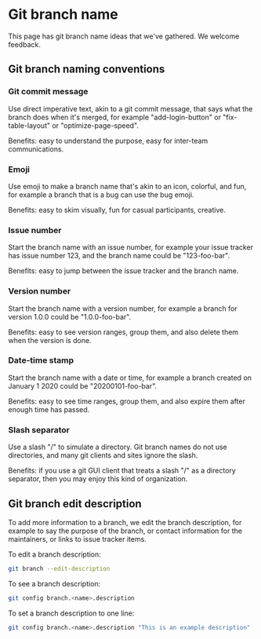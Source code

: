 # Git branch name

This page has git branch name ideas that we've gathered. We welcome feedback.

## Git branch naming conventions


### Git commit message

Use direct imperative text, akin to a git commit message, that says what the branch does when it's merged, for example "add-login-button" or "fix-table-layout" or "optimize-page-speed". 

Benefits: easy to understand the purpose, easy for inter-team communications.


### Emoji

Use emoji to make a branch name that's akin to an icon, colorful, and fun, for example a branch that is a bug can use the bug emoji.

Benefits: easy to skim visually, fun for casual participants, creative.


### Issue number

Start the branch name with an issue number, for example your issue tracker has issue number 123, and the branch name could be "123-foo-bar".

Benefits: easy to jump between the issue tracker and the branch name.


### Version number

Start the branch name with a version number, for example a branch for version 1.0.0 could be "1.0.0-foo-bar".

Benefits: easy to see version ranges, group them, and also delete them when the version is done.


### Date-time stamp

Start the branch name with a date or time, for example a branch created on January 1 2020 could be "20200101-foo-bar".

Benefits: easy to see time ranges, group them, and also expire them after enough time has passed.


### Slash separator

Use a slash "/" to simulate a directory. Git branch names do not use directories, and many git clients and sites ignore the slash.

Benefits: if you use a git GUI client that treats a slash "/" as a directory separator, then you may enjoy this kind of organization.


## Git branch edit description

To add more information to a branch, we edit the branch description, for example to say the purpose of the branch, or contact information for the maintainers, or links to issue tracker items.

To edit a branch description:

```sh
git branch --edit-description
```

To see a branch description:

```sh
git config branch.<name>.description
```

To set a branch description to one line:

```sh
git config branch.<name>.description "This is an example description"
```

